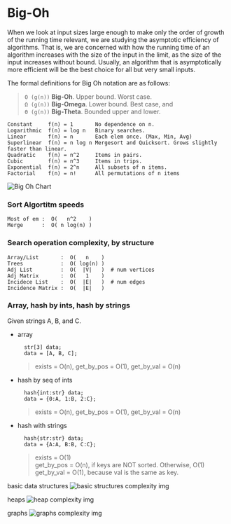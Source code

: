 # Big-Oh

When we look at input sizes large enough to make only the order of growth of the running time relevant, we are studying the asymptotic efficiency of algorithms. That is, we are concerned with how the running time of an algorithm increases with the size of the input in the limit, as the size of the input increases without bound. Usually, an algorithm that is asymptotically more efficient will be the best choice for all but very small inputs.

The formal definitions for Big Oh notation are as follows:

> `O (g(n))` **Big-Oh**. Upper bound. Worst case.  
> `Ω (g(n))` **Big-Omega**. Lower bound. Best case, and  
> `Θ (g(n))` **Big-Theta**. Bounded upper and lower.  


    Constant     f(n) = 1       No dependence on n.
    Logarithmic  f(n) = log n   Binary searches.
    Linear       f(n) = n       Each elem once. (Max, Min, Avg)
    Superlinear  f(n) = n log n Mergesort and Quicksort. Grows slightly faster than linear.
    Quadratic    f(n) = n^2     Items in pairs. 
    Cubic        f(n) = n^3     Items in trips.
    Exponential  f(n) = 2^n     All subsets of n items.
    Factorial    f(n) = n!      All permutations of n items


![Big Oh Chart][big_oh_chart]


### Sort Algortitm speeds 

    Most of em :  O(   n^2    )
    Merge      :  O( n log(n) )


### Search operation complexity, by structure

    Array/List       :  O(   n    )
    Trees            :  O( log(n) )
    Adj List         :  O(  |V|   )  # num vertices
    Adj Matrix       :  O(   1    ) 
    Incidece List    :  O(  |E|   )  # num edges
    Incidence Matrix :  O(  |E|   )


### Array, hash by ints, hash by strings

Given strings A, B, and C.

- array

        str[3] data;  
        data = [A, B, C];


    > exists = O(n), get_by_pos = O(1), get_by_val = O(n)  


- hash by seq of ints

        hash{int:str} data;
        data = {0:A, 1:B, 2:C};

    > exists = O(n), get_by_pos = O(1), get_by_val = O(n)  


- hash with strings

        hash{str:str} data;
        data = {A:A, B:B, C:C};

    > exists = O(1)  
    > get_by_pos = O(n), if keys are NOT sorted. Otherwise, O(1)  
    > get_by_val = O(1), because val is the same as key.


basic data structures
![basic structures complexity img][data_sets]

heaps
![heap complexity img][heaps]

graphs
![graphs complexity img][graphs]


[big_oh_chart]: imgs/big-oh-chart.png
[data_sets]: imgs/complexity-ds.png
[heaps]: imgs/complexity-heaps.png
[graphs]: imgs/complexity-graphs.png






